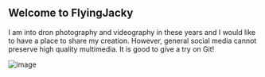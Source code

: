 ## Welcome to FlyingJacky

I am into dron photography and videography in these years and I would like to have a place to share my creation. However, general social media cannot preserve high quality multimedia. It is good to give a try on Git!


![image]("DJI_0141.JPG")
